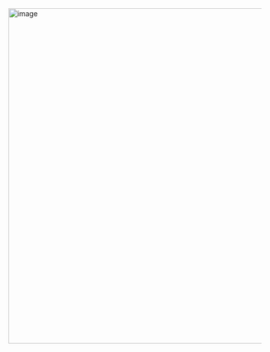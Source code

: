 <img width="1663" height="666" alt="image" src="https://github.com/user-attachments/assets/55826eab-305d-420f-a30b-bc59f53949d8" />
